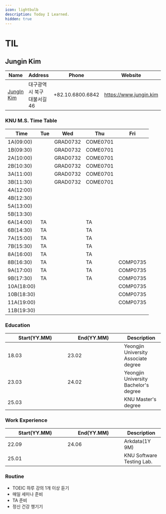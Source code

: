 ```yaml
---
icon: lightbulb
description: Today I Learned.
hidden: true
---
```


# TIL

## Jungin Kim

<table data-card-size="large" data-view="cards" data-full-width="false"><thead><tr><th data-type="users" data-multiple>Name</th><th>Address</th><th>Phone</th><th data-type="content-ref">Website</th><th data-hidden data-card-cover data-type="files"></th></tr></thead><tbody><tr><td><a href="https://app.gitbook.com/u/mkfF8qKO2UWp0jnRWGd3XuLklBF3">JungIn Kim</a></td><td>대구광역시 북구 대불서길 46</td><td>+82.10.6800.6842</td><td><a href="https://www.jungin.kim">https://www.jungin.kim</a></td><td><a href=".gitbook/assets/KakaoTalk_20250106_140909887.jpg">KakaoTalk_20250106_140909887.jpg</a></td></tr></tbody></table>

### KNU M.S. Time Table

| Time       | Tue | Wed      | Thu      | Fri      |
| ---------- | --- | -------- | -------- | -------- |
| 1A(09:00)  |     | GRAD0732 | COME0701 |          |
| 1B(09:30)  |     | GRAD0732 | COME0701 |          |
| 2A(10:00)  |     | GRAD0732 | COME0701 |          |
| 2B(10:30)  |     | GRAD0732 | COME0701 |          |
| 3A(11:00)  |     | GRAD0732 | COME0701 |          |
| 3B(11:30)  |     | GRAD0732 | COME0701 |          |
| 4A(12:00)  |     |          |          |          |
| 4B(12:30)  |     |          |          |          |
| 5A(13:00)  |     |          |          |          |
| 5B(13:30)  |     |          |          |          |
| 6A(14:00)  | TA  |          | TA       |          |
| 6B(14:30)  | TA  |          | TA       |          |
| 7A(15:00)  | TA  |          | TA       |          |
| 7B(15:30)  | TA  |          | TA       |          |
| 8A(16:00)  | TA  |          | TA       |          |
| 8B(16:30)  | TA  |          | TA       | COMP0735 |
| 9A(17:00)  | TA  |          | TA       | COMP0735 |
| 9B(17:30)  | TA  |          | TA       | COMP0735 |
| 10A(18:00) |     |          |          | COMP0735 |
| 10B(18:30) |     |          |          | COMP0735 |
| 11A(19:00) |     |          |          | COMP0735 |
| 11B(19:30) |     |          |          |          |



### Education

<table><thead><tr><th width="178">Start(YY.MM)</th><th width="167">End(YY.MM)</th><th>Description</th></tr></thead><tbody><tr><td>18.03</td><td>23.02</td><td>Yeongjin University Associate degree</td></tr><tr><td>23.03</td><td>24.02</td><td>Yeongjin University Bachelor's degree </td></tr><tr><td>25.03</td><td></td><td>KNU Master's degree</td></tr></tbody></table>

### Work Experience

<table><thead><tr><th width="178">Start(YY.MM)</th><th width="167">End(YY.MM)</th><th>Description</th></tr></thead><tbody><tr><td>22.09</td><td>24.06</td><td>Arkdata(1Y 9M)</td></tr><tr><td>25.01</td><td></td><td>KNU Software Testing Lab.</td></tr></tbody></table>

### Routine

* TOEIC 하루 강의 1개 이상 듣기
* 매일 세미나 준비
* TA 준비
* 정신 건강 챙기기



